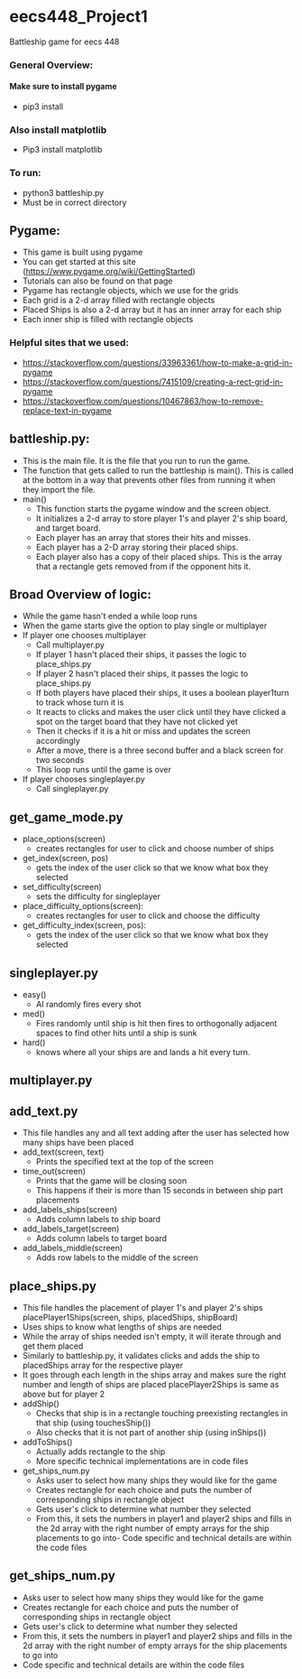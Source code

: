 # eecs448_Project1
Battleship game for eecs 448

### General Overview:
#### Make sure to install pygame
- pip3 install

### Also install matplotlib
- Pip3 install matplotlib

### To run:
- python3 battleship.py
- Must be in correct directory

## Pygame:
- This game is built using pygame
- You can get started at this site (https://www.pygame.org/wiki/GettingStarted)
- Tutorials can also be found on that page
- Pygame has rectangle objects, which we use for the grids
- Each grid is a 2-d array filled with rectangle objects
- Placed Ships is also a 2-d array but it has an inner array for each ship
- Each inner ship is filled with rectangle objects

### Helpful sites that we used:
- https://stackoverflow.com/questions/33963361/how-to-make-a-grid-in-pygame
- https://stackoverflow.com/questions/7415109/creating-a-rect-grid-in-pygame
- https://stackoverflow.com/questions/10467863/how-to-remove-replace-text-in-pygame

## battleship.py:
- This is the main file. It is the file that you run to run the game.
- The function that gets called to run the battleship is main(). This is called at the bottom in a way that prevents other files from running it when they import the file.
- main()
  - This function starts the pygame window and the screen object.
  - It initializes a 2-d array to store player 1's and player 2's ship board, and target board.
  - Each player has an array that stores their hits and misses.
  - Each player has a 2-D array storing their placed ships.
  - Each player also has a copy of their placed ships. This is the array that a rectangle gets removed from if the opponent hits it.

## Broad Overview of logic:
- While the game hasn't ended a while loop runs
- When the game starts give the option to play single or multiplayer
- If player one chooses multiplayer
  - Call multiplayer.py
  - If player 1 hasn't placed their ships, it passes the logic to place_ships.py
  - If player 2 hasn't placed their ships, it passes the logic to place_ships.py
  - If both players have placed their ships, it uses a boolean player1turn to track whose turn it is
  - It reacts to clicks and makes the user click until they have clicked a spot on the target board that they have not clicked yet
  - Then it checks if it is a hit or miss and updates the screen accordingly
  - After a move, there is a three second buffer and a black screen for two seconds
  - This loop runs until the game is over
- If player chooses singleplayer.py
  - Call singleplayer.py

## get_game_mode.py
- place_options(screen)
  - creates rectangles for user to click and choose number of ships
- get_index(screen, pos)
  - gets the index of the user click so that we know what box they selected
- set_difficulty(screen)
  - sets the difficulty for singleplayer
- place_difficulty_options(screen):
  - creates rectangles for user to click and choose the difficulty
- get_difficulty_index(screen, pos):
  - gets the index of the user click so that we know what box they selected
## singleplayer.py
- easy()
  - AI randomly fires every shot
- med()
  - Fires randomly until ship is hit then fires to orthogonally adjacent spaces to find other hits until a ship is sunk
- hard()
  - knows where all your ships are and lands a hit every turn.

## multiplayer.py

## add_text.py
- This file handles any and all text adding after the user has selected how many ships have been placed
- add_text(screen, text)
  - Prints the specified text at the top of the screen
- time_out(screen)
  - Prints that the game will be closing soon
  - This happens if their is more than 15 seconds in between ship part placements
- add_labels_ships(screen)
  - Adds column labels to ship board
- add_labels_target(screen)
  - Adds column labels to target board
- add_labels_middle(screen)
  - Adds row labels to the middle of the screen

## place_ships.py
- This file handles the placement of player 1's and player 2's ships
placePlayer1Ships(screen, ships, placedShips, shipBoard)
- Uses ships to know what lengths of ships are needed
- While the array of ships needed isn't empty, it will iterate through and get them placed
- Similarly to battleship.py, it validates clicks and adds the ship to placedShips array for the respective player
- It goes through each length in the ships array and makes sure the right number and length of ships are placed
placePlayer2Ships is same as above but for player 2
- addShip()
  - Checks that ship is in a rectangle touching preexisting rectangles in that ship (using touchesShip())
  - Also checks that it is not part of another ship (using inShips())
- addToShips()
  - Actually adds rectangle to the ship
  - More specific technical implementations are in code files
- get_ships_num.py
  - Asks user to select how many ships they would like for the game
  - Creates rectangle for each choice and puts the number of corresponding ships in rectangle object
  - Gets user's click to determine what number they selected
  - From this, it sets the numbers in player1 and player2 ships and fills in the 2d array with the right number of empty arrays for the ship placements to go into- Code specific and technical details are within the code files

## get_ships_num.py
- Asks user to select how many ships they would like for the game
- Creates rectangle for each choice and puts the number of corresponding ships in
rectangle object
- Gets user's click to determine what number they selected
- From this, it sets the numbers in player1 and player2 ships and fills in the 2d array with
the right number of empty arrays for the ship placements to go into
- Code specific and technical details are within the code files
